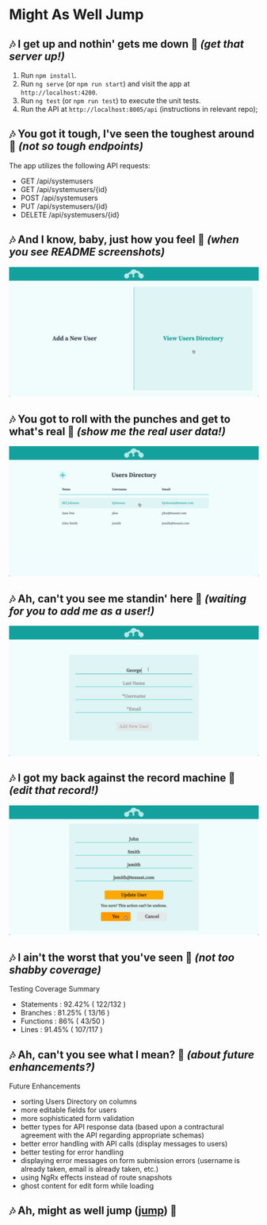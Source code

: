 # Might As Well Jump

## 🎶 I get up and nothin' gets me down 🎵 _(get that server up!)_

1. Run `npm install`.
2. Run `ng serve` (or `npm run start`) and visit the app at `http://localhost:4200`.
3. Run `ng test` (or `npm run test`) to execute the unit tests.
4. Run the API at `http://localhost:8005/api` (instructions in relevant repo);

## 🎶 You got it tough, I've seen the toughest around 🎵 _(not so tough endpoints)_

The app utilizes the following API requests:

- GET /api/systemusers
- GET /api/systemusers/{id}
- POST /api/systemusers
- PUT /api/systemusers/{id}
- DELETE /api/systemusers/{id}

## 🎶 And I know, baby, just how you feel 🎵 _(when you see README screenshots)_
![home](/src/assets/docs/home.png)

## 🎶 You got to roll with the punches and get to what's real 🎵 _(show me the real user data!)_
![users_directory](/src/assets/docs/users_directory.png)

## 🎶 Ah, can't you see me standin' here 🎵 _(waiting for you to add me as a user!)_
![users_directory](/src/assets/docs/add_user.png)

## 🎶 I got my back against the record machine 🎵 _(edit that record!)_
![users_directory](/src/assets/docs/edit_user.png)

## 🎶 I ain't the worst that you've seen 🎵 _(not too shabby coverage)_

Testing Coverage Summary

- Statements   : 92.42% ( 122/132 )
- Branches     : 81.25% ( 13/16 )
- Functions    : 86% ( 43/50 )
- Lines        : 91.45% ( 107/117 )
  
## 🎶 Ah, can't you see what I mean? 🎵 _(about future enhancements?)_

Future Enhancements

- sorting Users Directory on columns
- more editable fields for users
- more sophisticated form validation
- better types for API response data (based upon a contractural agreement with the API regarding appropriate schemas)
- better error handling with API calls (display messages to users)
- better testing for error handling
- displaying error messages on form submission errors (username is already taken, email is already taken, etc.)
- using NgRx effects instead of route snapshots
- ghost content for edit form while loading

## 🎶 Ah, might as well jump ([jump](https://www.youtube.com/watch?v=SwYN7mTi6HM)) 🎵